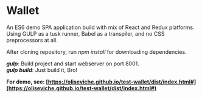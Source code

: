 Wallet
=========

An ES6 demo SPA application build with mix of React and Redux platforms. Using GULP as a tusk runner, Babel as a transpiler, and no CSS preprocessors at all.

After cloning repository, run _npm install_ for downloading dependencies.

**_gulp_**: Build project and start webserver on port 8001.  
**_gulp build_**: Just build it, Bro!  

**For demo, see: [https://oliseviche.github.io/test-wallet/dist/index.html#](https://oliseviche.github.io/test-wallet/dist/index.html#)**
